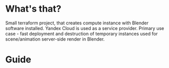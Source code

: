 # What's that?
Small terraform project, that creates compute instance 
with Blender software installed. Yandex Cloud is used as a service provider.
Primary use case - fast deployment and destruction of temporary instances 
used for scene/animation server-side render in Blender.


# Guide